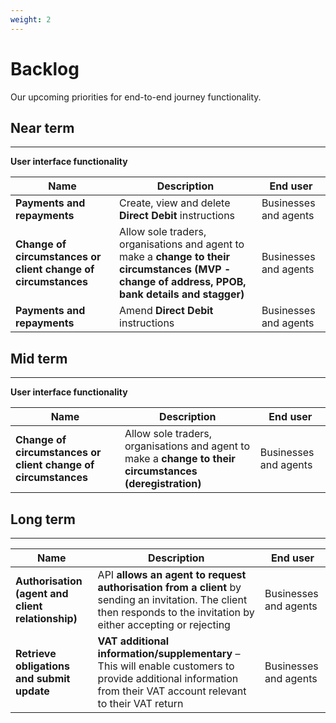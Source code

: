 ```yaml
---
weight: 2
---
```


# Backlog

Our upcoming priorities for end-to-end journey functionality.

## Near term

***

**User interface functionality**

Name | Description | End user
 --- | --- | ---
**Payments and repayments** | Create, view and delete **Direct Debit** instructions | Businesses and agents
**Change of circumstances or client change of circumstances** | Allow sole traders, organisations and agent to make a **change to their circumstances (MVP - change of address, PPOB, bank details and stagger)** | Businesses and agents
**Payments and repayments** | Amend **Direct Debit** instructions | Businesses and agents

## Mid term

***

**User interface functionality**

Name | Description | End user
 --- | --- | ---
**Change of circumstances or client change of circumstances** | Allow sole traders, organisations and agent to make a **change to their circumstances (deregistration)** | Businesses and agents

## Long term

***

Name | Description | End user
 --- | --- | ---
**Authorisation (agent and client relationship)** | API **allows an agent to request authorisation from a client** by sending an invitation. The client then responds to the invitation by either accepting or rejecting | Businesses and agents
**Retrieve obligations and submit update** | **VAT additional information/supplementary** – This will enable customers to provide additional information from their VAT account relevant to their VAT return | Businesses and agents
